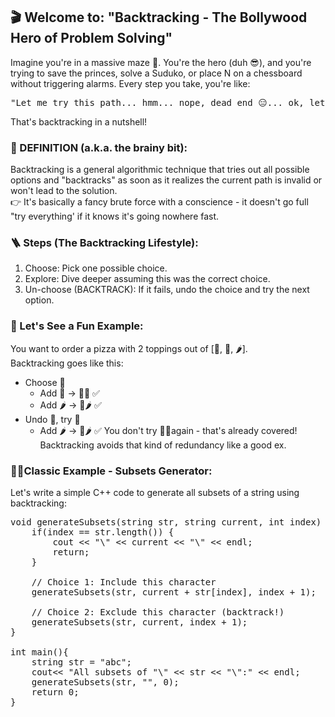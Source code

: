 ## 🎬 Welcome to: "Backtracking - The Bollywood Hero of Problem Solving"
Imagine you're in a massive maze 🧩. You're the hero (duh 😎), and you're trying to save the princes, solve a Suduko, or place N on a chessboard without triggering alarms. Every step you take, you're like:
<pre>"Let me try this path... hmm... nope, dead end 😑... ok, let me backtrack and try something else!"</pre>
That's backtracking in a nutshell!

### 🧠 DEFINITION (a.k.a. the brainy bit):
Backtracking is a general algorithmic technique that tries out all possible options and "backtracks" as soon as it realizes the current path is invalid or won't lead to the solution.<br>
👉 It's basically a fancy brute force with a conscience - it doesn't go full "try everything' if it knows it's going nowhere fast.

### 🪜 Steps (The Backtracking Lifestyle):
1. Choose: Pick one possible choice.
2. Explore: Dive deeper assuming this was the correct choice.
3. Un-choose (BACKTRACK): If it fails, undo the choice and try the next option.

### 🍕 Let's See a Fun Example:
You want to order a pizza with 2 toppings out of [🍄, 🧀, 🌶️].<br>
Backtracking goes like this:
- Choose 🍄
    - Add 🧀 → 🍄🧀 ✅
    - Add 🌶️ → 🍄🌶️ ✅
- Undo 🍄, try 🧀
    - Add 🌶️ → 🧀🌶️ ✅
You don't try 🧀🍄again - that's already covered! Backtracking avoids that kind of redundancy like a good ex.

### 🧑‍💻Classic Example - Subsets Generator:
Let's write a simple C++ code to generate all subsets of a string using backtracking:
<pre>
void generateSubsets(string str, string current, int index) {
    if(index == str.length()) {
        cout << "\" << current << "\" << endl;
        return;
    }

    // Choice 1: Include this character
    generateSubsets(str, current + str[index], index + 1);

    // Choice 2: Exclude this character (backtrack!)
    generateSubsets(str, current, index + 1);
}

int main(){
    string str = "abc";
    cout<< "All subsets of "\" << str << "\":" << endl;
    generateSubsets(str, "", 0);
    return 0;
}
</pre>